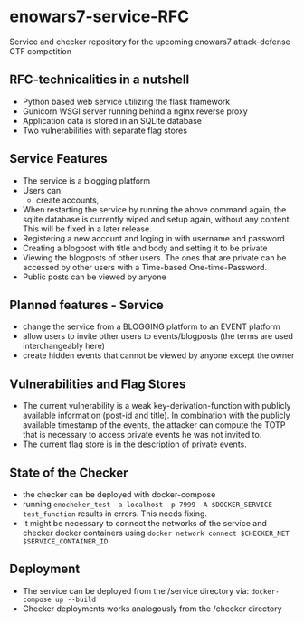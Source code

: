 # enowars7-service-RFC
Service and checker repository for the upcoming enowars7 attack-defense CTF competition

## RFC-technicalities in a nutshell
- Python based web service utilizing the flask framework
- Gunicorn WSGI server running behind a nginx reverse proxy
- Application data is stored in an SQLite database
- Two vulnerabilities with separate flag stores


## Service Features
- The service is a blogging platform
- Users can 
    - create accounts, 
- When restarting the service by running the above command again, the sqlite database is currently wiped and setup again, without any content. This will be fixed in a later release.
- Registering a new account and loging in with username and password
- Creating a blogpost with title and body and setting it to be private
- Viewing the blogposts of other users. The ones that are private can be accessed by other users with a Time-based One-time-Password.
- Public posts can be viewed by anyone

## Planned features - Service
- change the service from a BLOGGING platform to an EVENT  platform
- allow users to invite other users to events/blogposts (the terms are used interchangeably here)
- create hidden events that cannot be viewed by anyone except the owner

## Vulnerabilities and Flag Stores
- The current vulnerability is a weak key-derivation-function with publicly available information (post-id and title). In combination with the publicly available timestamp of the events, the attacker can compute the TOTP that is necessary to access private events he was not invited to.
- The current flag store is in the description of private events. 

## State of the Checker
- the checker can be deployed with docker-compose
- running `enocheker_test -a localhost -p 7999 -A $DOCKER_SERVICE test_function` results in errors. This needs fixing.
- It might be necessary to connect the networks of the service and checker docker containers using `docker network connect $CHECKER_NET $SERVICE_CONTAINER_ID`

## Deployment
- The service can be deployed from the /service directory via: `docker-compose up --build`
- Checker deployments works analogously from the /checker directory
